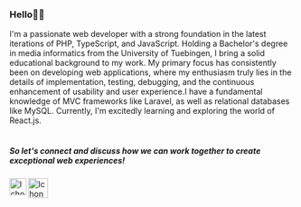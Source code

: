 ### Hello👋🏼
I'm a passionate web developer with a strong foundation in the latest iterations of PHP, TypeScript, and JavaScript. Holding a Bachelor's degree in media informatics from the University of Tuebingen, I bring a solid educational background to my work. 
My primary focus has consistently been on developing web applications, where my enthusiasm truly lies in the details of implementation, testing, debugging, and the continuous enhancement of usability and user experience.I have a fundamental knowledge of MVC frameworks like Laravel, as well as relational databases like MySQL. Currently, I'm excitedly learning and exploring the world of React.js.
<br> <br>
##### So let's connect and discuss how we can work together to create exceptional web experiences! 
[<img align="left" alt="Ichon | LinkedIn" width="30px" src="https://cdn-icons-png.flaticon.com/256/174/174857.png" />](https://www.linkedin.com/in/jana-kassas/)
[<img align="left" alt="Ichon | Gmail" width="35px" src="https://upload.wikimedia.org/wikipedia/commons/thumb/7/7e/Gmail_icon_%282020%29.svg/1280px-Gmail_icon_%282020%29.svg.png" />](mailto:jana.s.kassas@gmail.com)



